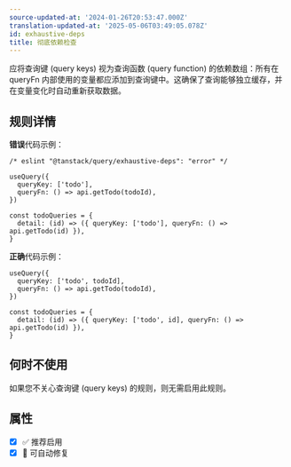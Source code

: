 ```yaml
---
source-updated-at: '2024-01-26T20:53:47.000Z'
translation-updated-at: '2025-05-06T03:49:05.078Z'
id: exhaustive-deps
title: 彻底依赖检查
---
```

应将查询键 (query keys) 视为查询函数 (query function) 的依赖数组：所有在 queryFn 内部使用的变量都应添加到查询键中。这确保了查询能够独立缓存，并在变量变化时自动重新获取数据。

## 规则详情

**错误**代码示例：

```tsx
/* eslint "@tanstack/query/exhaustive-deps": "error" */

useQuery({
  queryKey: ['todo'],
  queryFn: () => api.getTodo(todoId),
})

const todoQueries = {
  detail: (id) => ({ queryKey: ['todo'], queryFn: () => api.getTodo(id) }),
}
```

**正确**代码示例：

```tsx
useQuery({
  queryKey: ['todo', todoId],
  queryFn: () => api.getTodo(todoId),
})

const todoQueries = {
  detail: (id) => ({ queryKey: ['todo', id], queryFn: () => api.getTodo(id) }),
}
```

## 何时不使用

如果您不关心查询键 (query keys) 的规则，则无需启用此规则。

## 属性

- [x] ✅ 推荐启用  
- [x] 🔧 可自动修复
